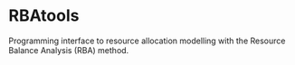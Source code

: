 # RBAtools

Programming interface to resource allocation modelling with the Resource Balance Analysis (RBA) method. 


